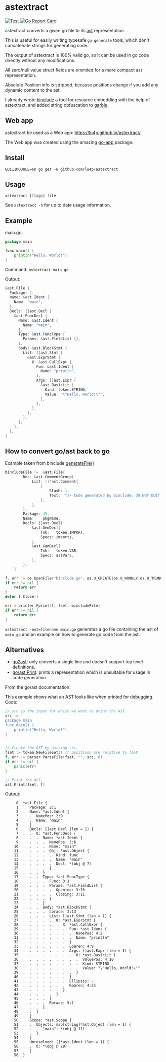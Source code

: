 # astextract
[![Test](https://github.com/lu4p/astextract/workflows/Test/badge.svg)](https://github.com/lu4p/astextract/actions?query=workflow%3ATest)
[![Go Report Card](https://goreportcard.com/badge/github.com/lu4p/astextract)](https://goreportcard.com/report/github.com/lu4p/astextract)


astextract converts a given go file to its [ast](https://pkg.go.dev/go/ast) representation.

This is useful for easliy writing typesafe `go generate` tools, which don't concatenate strings for generating code. 

The output of astextract is 100% valid go, so it can be used in go code directly without any modifications.

All zero/null value struct fields are ommited for a more compact ast representation.

Absolute Position info is stripped, because positions change if you add any dynamic content to the ast.

I already wrote [binclude](https://github.com/lu4p/binclude) a tool for resource embedding with the help of astextraxt, and added string obfuscation to [garble](https://github.com/mvdan/garble).

## Web app
astextract be used as a Web app: https://lu4p.github.io/astextract/

The Web app was created using the amazing [go-app](https://github.com/maxence-charriere/go-app) package.


## Install
`GO111MODULE=on go get -u github.com/lu4p/astextract`

## Usage
`astextract [flags] file`

See `astextract -h` for up to date usage information.

## Example 
main.go:
```go
package main

func main() {
	println("Hello, World!")
}
```

Command: `astextract main.go`

Output:
```go
&ast.File {
  Package: 1,
  Name: &ast.Ident {
    Name: "main",
  },
  Decls: []ast.Decl {
    &ast.FuncDecl {
      Name: &ast.Ident {
        Name: "main",
      },
      Type: &ast.FuncType {
        Params: &ast.FieldList {},
      },
      Body: &ast.BlockStmt {
        List: []ast.Stmt {
          &ast.ExprStmt {
            X: &ast.CallExpr {
              Fun: &ast.Ident {
                Name: "println",
              },
              Args: []ast.Expr {
                &ast.BasicLit {
                  Kind: token.STRING,
                  Value: "\"Hello, World!\"",
                },
              },
            },
          },
        },
      },
    },
  },
}
```


## How to convert go/ast back to go
Example taken from binclude [generateFile()](https://github.com/lu4p/binclude/blob/f796cc285c1e76e072386a639b8209284aaf3369/cmd/binclude/inject.go#L160)

```go
bincludeFile :=  &ast.File{
		Doc: &ast.CommentGroup{
			List: []*ast.Comment{
				{
					Slash: 1,
					Text:  "// Code generated by binclude; DO NOT EDIT.",
				},
			},
		},
		Package: 45,
		Name:    pkgName,
		Decls: []ast.Decl{
			&ast.GenDecl{
				Tok:   token.IMPORT,
				Specs: imports,
			},
			&ast.GenDecl{
				Tok:   token.VAR,
				Specs: astVars,
			},
		},
    }

f, err := os.OpenFile("binclude.go", os.O_CREATE|os.O_WRONLY|os.O_TRUNC, 0644)
if err != nil {
	return err
}
defer f.Close()

err = printer.Fprint(f, fset, bincludeFile)
if err != nil {
	return err
}
```

`astextract -out=filename main.go` generates a go file containing the ast of `main.go` and an example on how to generate go code from the ast.

## Alternatives
- [go2ast](https://github.com/reflog/go2ast): only converts a single line and doesn't support top level definitions.
- [go/ast Print](https://pkg.go.dev/go/ast?tab=doc#Print): prints a representation which is unsuitable for usage in code generation

From the go/ast documentation:

This example shows what an AST looks like when printed for debugging. 
Code:
```go
// src is the input for which we want to print the AST.
src := `
package main
func main() {
	println("Hello, World!")
}
`

// Create the AST by parsing src.
fset := token.NewFileSet() // positions are relative to fset
f, err := parser.ParseFile(fset, "", src, 0)
if err != nil {
	panic(err)
}

// Print the AST.
ast.Print(fset, f)
```
Output: 
```
     0  *ast.File {
     1  .  Package: 2:1
     2  .  Name: *ast.Ident {
     3  .  .  NamePos: 2:9
     4  .  .  Name: "main"
     5  .  }
     6  .  Decls: []ast.Decl (len = 1) {
     7  .  .  0: *ast.FuncDecl {
     8  .  .  .  Name: *ast.Ident {
     9  .  .  .  .  NamePos: 3:6
    10  .  .  .  .  Name: "main"
    11  .  .  .  .  Obj: *ast.Object {
    12  .  .  .  .  .  Kind: func
    13  .  .  .  .  .  Name: "main"
    14  .  .  .  .  .  Decl: *(obj @ 7)
    15  .  .  .  .  }
    16  .  .  .  }
    17  .  .  .  Type: *ast.FuncType {
    18  .  .  .  .  Func: 3:1
    19  .  .  .  .  Params: *ast.FieldList {
    20  .  .  .  .  .  Opening: 3:10
    21  .  .  .  .  .  Closing: 3:11
    22  .  .  .  .  }
    23  .  .  .  }
    24  .  .  .  Body: *ast.BlockStmt {
    25  .  .  .  .  Lbrace: 3:13
    26  .  .  .  .  List: []ast.Stmt (len = 1) {
    27  .  .  .  .  .  0: *ast.ExprStmt {
    28  .  .  .  .  .  .  X: *ast.CallExpr {
    29  .  .  .  .  .  .  .  Fun: *ast.Ident {
    30  .  .  .  .  .  .  .  .  NamePos: 4:2
    31  .  .  .  .  .  .  .  .  Name: "println"
    32  .  .  .  .  .  .  .  }
    33  .  .  .  .  .  .  .  Lparen: 4:9
    34  .  .  .  .  .  .  .  Args: []ast.Expr (len = 1) {
    35  .  .  .  .  .  .  .  .  0: *ast.BasicLit {
    36  .  .  .  .  .  .  .  .  .  ValuePos: 4:10
    37  .  .  .  .  .  .  .  .  .  Kind: STRING
    38  .  .  .  .  .  .  .  .  .  Value: "\"Hello, World!\""
    39  .  .  .  .  .  .  .  .  }
    40  .  .  .  .  .  .  .  }
    41  .  .  .  .  .  .  .  Ellipsis: -
    42  .  .  .  .  .  .  .  Rparen: 4:25
    43  .  .  .  .  .  .  }
    44  .  .  .  .  .  }
    45  .  .  .  .  }
    46  .  .  .  .  Rbrace: 5:1
    47  .  .  .  }
    48  .  .  }
    49  .  }
    50  .  Scope: *ast.Scope {
    51  .  .  Objects: map[string]*ast.Object (len = 1) {
    52  .  .  .  "main": *(obj @ 11)
    53  .  .  }
    54  .  }
    55  .  Unresolved: []*ast.Ident (len = 1) {
    56  .  .  0: *(obj @ 29)
    57  .  }
    58  }
```


